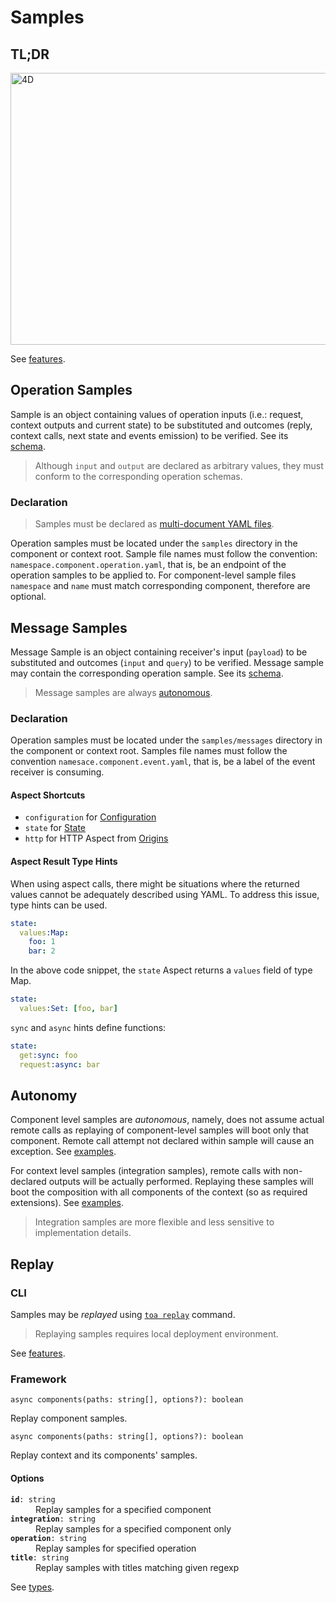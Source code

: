 # Samples

## TL;DR

<a href="https://miro.com/app/board/uXjVOoy0ImU=/?moveToWidget=3458764532091744292&cot=14">
    <picture>
        <source media="(prefers-color-scheme: dark)" srcset="./docs/sampling-dark.jpg">
        <img alt="4D" width="640" height="435" src="./docs/sampling-light.jpg">
    </picture>
</a>

See [features](/features/replay).

## Operation Samples

Sample is an object containing values of operation inputs (i.e.: request, context outputs and
current state) to be substituted and outcomes (reply, context calls, next state and events emission)
to be verified. See its [schema](./src/.replay/.suite/translate/schemas/operation.cos.yaml).

> Although `input` and `output` are declared as arbitrary values, they must conform to the
> corresponding operation schemas.

### Declaration

> Samples must be declared
> as [multi-document YAML files](https://yaml.org/spec/1.2.2/#22-structures).

Operation samples must be located under the `samples` directory in the component or context root.
Sample file names must follow the convention: `namespace.component.operation.yaml`, that is, be an
endpoint of the operation samples to be applied to. For component-level sample files `namespace`
and `name` must match corresponding component, therefore are optional.

## Message Samples

Message Sample is an object containing receiver's input (`payload`) to be substituted and
outcomes (`input` and `query`) to be verified. Message sample may contain the corresponding operation
sample. See its [schema](./src/.replay/.suite/translate/schemas/message.cos.yaml).

> Message samples are always [autonomous](#autonomy).

### Declaration

Operation samples must be located under the `samples/messages` directory in the component or context
root. Samples file names must follow the convention `namesace.component.event.yaml`, that is, be a
label of the event receiver is consuming.

#### Aspect Shortcuts

- `configuration` for [Configuration](/extensions/configuration)
- `state` for [State](/extensions/state)
- `http` for HTTP Aspect from [Origins](/extensions/origins)

#### Aspect Result Type Hints

When using aspect calls, there might be situations where the returned values cannot be adequately described using YAML.
To address this issue, type hints can be used.

```yaml
state:
  values:Map:
    foo: 1
    bar: 2
```

In the above code snippet, the `state` Aspect returns a `values` field of type Map.

```yaml
state:
  values:Set: [foo, bar]
```

`sync` and `async` hints define functions:

```yaml
state:
  get:sync: foo
  request:async: bar
```

## Autonomy

Component level samples are *autonomous*, namely, does not assume actual remote calls as
replaying of component-level samples will boot only that component. Remote call attempt not declared
within sample will cause an exception.
See [examples](../example/components/math.calculations/samples).

For context level samples (integration samples), remote calls with non-declared outputs will be
actually performed. Replaying these samples will boot the composition with all components of the
context (so as required extensions). See [examples](../example/samples).

> Integration samples are more flexible and less sensitive to implementation details.

## Replay

### CLI

Samples may be *replayed* using [`toa replay`](/runtime/cli/readme.md#replay) command.

> Replaying samples requires local deployment environment.

See [features](/features/cli/replay.feature).

### Framework

`async components(paths: string[], options?): boolean`

Replay component samples.

`async components(paths: string[], options?): boolean`

Replay context and its components' samples.

#### Options

<dl>
<dt><code><strong>id</strong>: string</code></dt>
<dd>Replay samples for a specified component</dd>

<dt><code><strong>integration</strong>: string</code></dt>
<dd>Replay samples for a specified component only</dd>
<dd></dd>

<dt><code><strong>operation</strong>: string</code></dt>
<dd>Replay samples for specified operation</dd>

<dt><code><strong>title</strong>: string</code></dt>
<dd>Replay samples with titles matching given regexp</dd>

</dl>

See [types](types/suite.d.ts).

